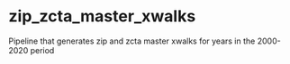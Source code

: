 # zip_zcta_master_xwalks
Pipeline that generates zip and zcta master xwalks for years in the 2000-2020 period
